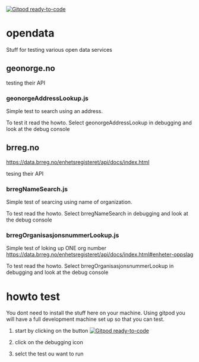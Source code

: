 [![Gitpod ready-to-code](https://img.shields.io/badge/Gitpod-ready--to--code-blue?logo=gitpod)](https://gitpod.io/#https://github.com/terchris/opendata)

# opendata
Stuff for testing various open data services

## geonorge.no

testing their API

### geonorgeAddressLookup.js
Simple test to search using an address.

To test it read the howto.
Select geonorgeAddressLookup in debugging and look at the debug console


## brreg.no
https://data.brreg.no/enhetsregisteret/api/docs/index.html

tesing their API


### brregNameSearch.js
Simple test of searcing using name of organization.


To test read the howto. 
Select brregNameSearch
 in debugging and look at the debug console 

### brregOrganisasjonsnummerLookup.js
Simple test of loking up ONE org number 
https://data.brreg.no/enhetsregisteret/api/docs/index.html#enheter-oppslag

To test read the howto. 
Select brregOrganisasjonsnummerLookup
 in debugging and look at the debug console 



# howto test
You dont need to install the stuff here on your machine. 
Using gitpod you will have a full development machine set up so that you can test.

1. start by clicking on the button [![Gitpod ready-to-code](https://img.shields.io/badge/Gitpod-ready--to--code-blue?logo=gitpod)](https://gitpod.io/#https://github.com/terchris/opendata)

2. click on the debugging icon
3. selct the test ou want to run


